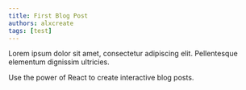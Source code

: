 ```yaml
---
title: First Blog Post
authors: alxcreate
tags: [test]
---
```


Lorem ipsum dolor sit amet, consectetur adipiscing elit. Pellentesque elementum dignissim ultricies.

<!--truncate-->

Use the power of React to create interactive blog posts.
